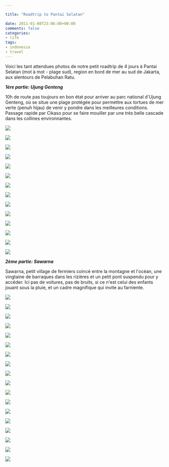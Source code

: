 ```yaml
---

title: "Roadtrip to Pantai Selatan"

date: 2011-01-08T23:06:00+00:00
comments: false
categories: 
- life
tags:
- indonesia
- travel 
---
```


Voici les tant attendues photos de notre petit roadtrip de 4 jours à Pantai Selatan (mot à mot - plage sud), region en bord de mer au sud de Jakarta, aux alentours de Pelabuhan Ratu.

***1ère partie: Ujung Genteng***

10h de route pas toujours en bon état pour arriver au parc national d'Ujung Genteng, où se situe une plage protégée pour permettre aux tortues de mer verte (penuh hijau) de venir y pondre dans les meilleures conditions. Passage rapide par Cikaso pour se faire mouiller par une très belle cascade dans les collines environnantes.

![](media/20101228-049.jpg)

![](media/20101228-050.jpg)

![](media/20101228-058.jpg)

![](media/20101228-067.jpg)

![](media/20101228-076.jpg)

![](media/20101228-084.jpg)

![](media/20101228-097.jpg)

![](media/20101228-103.jpg)

![](media/20101228-106.jpg)

![](media/20101228-115.jpg)

![](media/20101228-117.jpg)

![](media/20101228-119.jpg)

![](media/20101229-133.jpg)

![](media/20101229-141.jpg)

***2ème partie: Sawarna***

Sawarna, petit village de fermiers coincé entre la montagne et l'océan, une vingtaine de barraques dans les rizières et un petit pont suspendu pour y accéder. Ici pas de voitures, pas de bruits, si ce n'est celui des enfants jouant sous la pluie, et un cadre magnifique qui invite au farniente.

![](media/20101229-142.jpg)

![](media/20101229-148.jpg)

![](media/20101229-152.jpg)

![](media/20101230-170.jpg)

![](media/20101230-172.jpg)

![](media/20101230-178.jpg)

![](media/20101230-181.jpg)

![](media/20101230-184.jpg)

![](media/20101230-187.jpg)

![](media/20101230-193.jpg)

![](media/20101230-194.jpg)

![](media/20101230-213.jpg)

![](media/20101230-225.jpg)

![](media/20101230-238.jpg)

![](media/20101230-246.jpg)

![](media/20101230-247.jpg)

![](media/20101230-248.jpg)

![](media/20101230-261.jpg)
